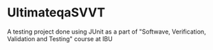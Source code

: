 # UltimateqaSVVT
A testing project done using JUnit as a part of "Softwave, Verification, Validation and Testing" course at IBU
